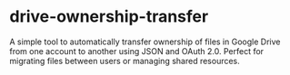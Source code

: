 # drive-ownership-transfer
A simple tool to automatically transfer ownership of files in Google Drive from one account to another using JSON and OAuth 2.0. Perfect for migrating files between users or managing shared resources.
